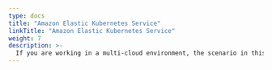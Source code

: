 ```yaml
---
type: docs
title: "Amazon Elastic Kubernetes Service"
linkTitle: "Amazon Elastic Kubernetes Service"
weight: 7
description: >-
  If you are working in a multi-cloud environment, the scenario in this section will guide on creating an Amazon Elastic Kubernetes Service (EKS) and onboard it as an Azure Arc-enabled Kubernetes cluster in an automated fashion using Terraform.
---
```

